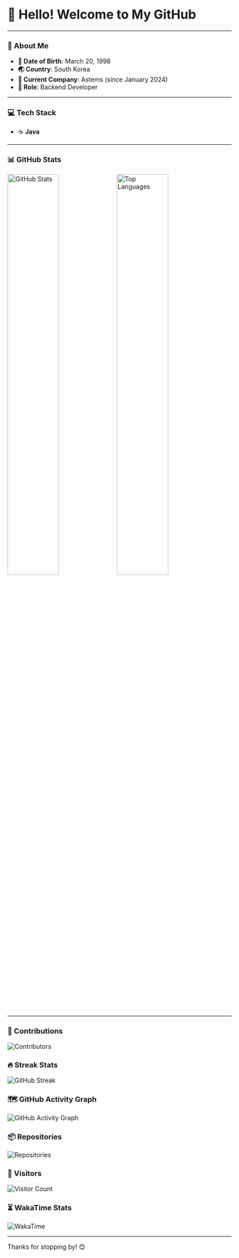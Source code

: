 # 👋 Hello! Welcome to My GitHub

---

### 📝 About Me
- **🎂 Date of Birth**: March 20, 1998  
- **🌏 Country**: South Korea  
- **🏢 Current Company**: Astems (since January 2024)  
- **💼 Role**: Backend Developer  

---

### 💻 Tech Stack
- ☕ **Java**

---

### 📊 GitHub Stats
<div>
  <img src="https://github-readme-stats.vercel.app/api?username=Park-GiJun&show_icons=true&theme=radical" alt="GitHub Stats" width="48%" />
  <img src="https://github-readme-stats.vercel.app/api/top-langs/?username=Park-GiJun&layout=compact&theme=radical" alt="Top Languages" width="48%" />
</div>

---

### 🌟 Contributions
![Contributors](https://contrib.rocks/image?repo=Park-GiJun/YourRepoName)

### 🔥 Streak Stats
![GitHub Streak](https://github-readme-streak-stats.herokuapp.com/?user=Park-GiJun&theme=radical)

### 🗺️ GitHub Activity Graph
![GitHub Activity Graph](https://activity-graph.herokuapp.com/graph?username=Park-GiJun&theme=react-dark)

### 📦 Repositories
![Repositories](https://img.shields.io/badge/Repositories-5-blue)

### 🔗 Visitors
![Visitor Count](https://komarev.com/ghpvc/?username=Park-GiJun&color=blue)

### ⏳ WakaTime Stats
![WakaTime](https://wakatime.com/badge/user/GijunPark.svg)

---

Thanks for stopping by! 😊
